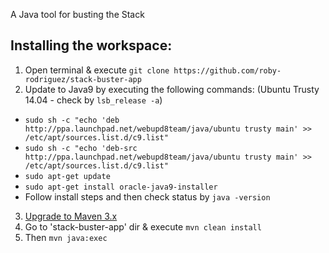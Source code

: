 A Java tool for busting the Stack

## Installing the workspace:
1. Open terminal & execute `git clone https://github.com/roby-rodriguez/stack-buster-app`
2. Update to Java9 by executing the following commands: (Ubuntu Trusty 14.04 - check by `lsb_release -a`)
  * `sudo sh -c "echo 'deb http://ppa.launchpad.net/webupd8team/java/ubuntu trusty main' >> /etc/apt/sources.list.d/c9.list"`
  * `sudo sh -c "echo 'deb-src http://ppa.launchpad.net/webupd8team/java/ubuntu trusty main' >> /etc/apt/sources.list.d/c9.list"`
  * `sudo apt-get update`
  * `sudo apt-get install oracle-java9-installer`
  * Follow install steps and then check status by `java -version`
3. [Upgrade to Maven 3.x](https://askubuntu.com/a/707725)
4. Go to 'stack-buster-app' dir & execute `mvn clean install`
5. Then `mvn java:exec`
